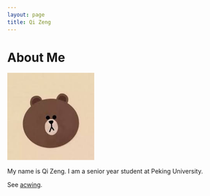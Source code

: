 ```yaml
---
layout: page
title: Qi Zeng
---
```


# About Me

<img src="/images/brown.jpg" class="floatpic" width="200" height="200">

My name is Qi Zeng.  I am a senior year student at Peking University.

See [acwing].


[acwing]: http://acwing.com

